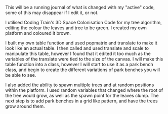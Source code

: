This will be a running journal of what is changed with my "active" code, some of this may disappear if I edit it, or not.

I utilised Coding Train's 3D Space Colonisation Code for my tree algorithm, editing the colour the leaves and tree to be green. I created my own platform and coloured it brown.

I built my own table function and used popmatrix and translate to make it look like an actual table. I then called and used translate and scale to manipulate this table, however I found that it edited it too much as the variables of the translate were tied to the size of the canvas. I will make this table function into a class, however I will start to use it as a park bench class, and begin to create the different variations of park benches you will be able to see.

I also added the ability to spawn multiple trees and at random positions within the platform. I used random variables that changed where the root of the tree would grow, as well as the spawn point for the leaves clump. The next step is to add park benches in a grid like pattern, and have the trees grow around them.
